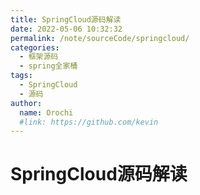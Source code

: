 ```yaml
---
title: SpringCloud源码解读
date: 2022-05-06 10:32:32
permalink: /note/sourceCode/springcloud/
categories:
  - 框架源码
  - spring全家桶
tags:
  - SpringCloud
  - 源码
author: 
  name: Orochi
  #link: https://github.com/kevin
---
```

# SpringCloud源码解读
